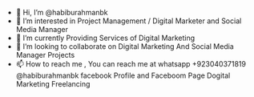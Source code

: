- 👋 Hi, I’m @habiburahmanbk
- 👀 I’m interested in Project Management / Digital Marketer and Social Media Manager
- 🌱 I’m currently Providing Services of Digital Marketing
- 💞️ I’m looking to collaborate on Digital Marketing And Social Media Manager Projects
- 📫 How to reach me , You can reach me at whatsapp +923040371819 @habiburahmanbk facebook Profile and Faceboom Page Dogital Marketing  Freelancing

<!---
habiburahmanbk/habiburahmanbk is a ✨ special ✨ repository because its `README.md` (this file) appears on your GitHub profile.
You can click the Preview link to take a look at your changes.
--->
